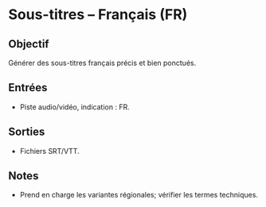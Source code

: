 # Sous-titres – Français (FR)

## Objectif
Générer des sous-titres français précis et bien ponctués.

## Entrées
- Piste audio/vidéo, indication : FR.

## Sorties
- Fichiers SRT/VTT.

## Notes
- Prend en charge les variantes régionales; vérifier les termes techniques.
